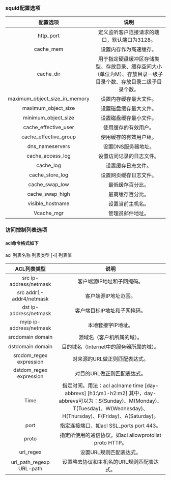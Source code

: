 ### squid配置选项
配置选项|说明
:---:|:---:
http_port|定义监听客户连接请求的端口，默认端口为3128。
cache_mem|设置内存作为高速缓存。
cache_dir|用于指定硬盘缓冲区存储类型、存放目录、缓存空间大小（单位为M）、存放目录一级子目录个数、存放目录二级子目录个数。
maximum_object_size_in_memory|设置内存缓存最大文件。
maximum_object_size|设置磁盘缓存最大文件。
minimum_object_size|设置磁盘缓存最小文件。
cache_effective_user|使用缓存的有效用户。
cache_effective_group|使用缓存的有效用户组。
dns_nameservers|设置DNS服务器地址。
cache_access_log|设置访问记录的日志文件。
cache_log|设置缓存日志文件。
cache_store_log|设置网页缓存日志文件。
cache_swap_low|最低缓存百分比。
cache_swap_high|最高缓存百分比。
visible_hostname|设置当前主机名。
Vcache_mgr|管理员邮件地址。

### 访问控制列表选项
#### acl命令格式如下
acl 列表名称 列表类型 [-i] 列表值

ACL列表类型|说明
:---:|:---:
src ip-address/netmask|客户端源IP地址和子网掩码。
src addr1-addr4/netmask|客户端源IP地址范围。
dst ip-address/netmask|客户端目标IP地址和子网掩码。
myip ip-address/netmask|本地套接字IP地址。
srcdomain domain|源域名（客户机所属的域）。
dstdomain domain|目的域名（Internet中的服务器所属的域）。
srcdom_regex expression|对来源的URL做正则匹配表达式。
dstdom_regex expression|对目的URL做正则匹配表达式。
Time|指定时间。用法：acl aclname time [day-abbrevs] [h1:\m1-h2:m2] 其中，day-abbrevs可以为：S(Sunday)、M(Monday)、T(Tuesday)、W(Wednesday)、H(Thursday)、F(Friday)、A(Saturday)。
port|指定连接端口，如acl SSL_ports port 443。
proto|指定所使用的通信协议，如acl allowprotolist proto HTTP。
url_regex|设置URL规则匹配表达式。
url_path_regexp URL-path|设置略去协议和主机名的URL规则匹配表达式。
